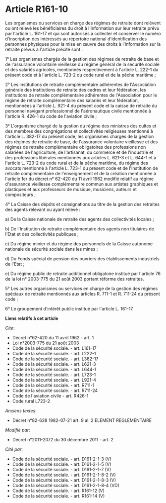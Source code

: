 # Article R161-10

Les organismes ou services en charge des régimes de retraite dont relèvent ou ont relevé les bénéficiaires du droit à
l'information sur leur retraite prévu par l'article L. 161-17 et qui sont autorisés à collecter et conserver le numéro
d'inscription des intéressés au répertoire national d'identification des personnes physiques               pour la mise en
œuvre des droits à l'information sur la retraite prévus à l'article précité sont : 

1° Les organismes chargés de la gestion des régimes de retraite de base et de l'assurance volontaire vieillesse du régime
général de la sécurité sociale et des salariés agricoles, mentionnés respectivement à l'article L. 222-1 du présent code et à
l'article L. 723-2 du code rural et de la pêche maritime ; 

2° Les institutions de retraite complémentaire adhérentes de l'Association générale des institutions de retraite des cadres
et leur fédération, les institutions de retraite complémentaire adhérentes de l'Association pour le régime de retraite
complémentaire des salariés et leur fédération, mentionnées à l'article L. 921-4 du présent code et la caisse de retraite du
personnel navigant professionnel de l'aéronautique civile mentionnée à l'article R. 426-1 du code de l'aviation civile ; 

3° L'organisme chargé de la gestion du régime des ministres des cultes et des membres des congrégations et collectivités
religieuses mentionné à l'article L. 382-17 du présent code, les organismes chargés de la gestion des régimes de retraite de
base, de l'assurance volontaire vieillesse et des régimes de retraite complémentaire obligatoires des professions non
salariées de l'agriculture, de l'artisanat, du commerce et de l'industrie et des professions libérales mentionnés aux
articles L. 621-3 et L. 644-1 et à l'article L. 723-2 du code rural et de la pêche maritime, du régime des avocats mentionné
à l'article L. 723-1 du présent code et de l'Institution de retraite complémentaire de l'enseignement et de la création
mentionnée à l'article 1er du décret n° 62-420 du 11 avril 1962 modifié relatif au régime d'assurance vieillesse
complémentaire commun aux artistes graphiques et plastiques et aux professeurs de musique, musiciens, auteurs et
compositeurs ; 

4° La Caisse des dépôts et consignations au titre de la gestion des retraites des agents relevant ou ayant relevé : 

a) De la Caisse nationale de retraite des agents des collectivités locales ; 

b) De l'Institution de retraite complémentaire des agents non titulaires de l'Etat et des collectivités publiques ; 

c) Du régime minier et du régime des personnels de la Caisse autonome nationale de sécurité sociale dans les mines ; 

d) Du Fonds spécial de pension des ouvriers des établissements industriels de l'Etat ; 

e) Du régime public de retraite additionnel obligatoire institué par l'article 76 de la loi n° 2003-775 du 21 août 2003
portant réforme des retraites. 

5° Les autres organismes ou services en charge de la gestion des régimes spéciaux de retraite mentionnés aux articles R.
711-1 et R. 711-24 du présent code ; 

6° Le groupement d'intérêt public institué par l'article L. 161-17.

**Liens relatifs à cet article**

_Cite_:

  - Décret n°62-420 du 11 avril 1962 - art. 1
  - Loi n°2003-775 du 21 août 2003
  - Code de la sécurité sociale. - art. L161-17
  - Code de la sécurité sociale. - art. L222-1
  - Code de la sécurité sociale. - art. L382-17
  - Code de la sécurité sociale. - art. L621-3
  - Code de la sécurité sociale. - art. L644-1
  - Code de la sécurité sociale. - art. L723-1
  - Code de la sécurité sociale. - art. L921-4
  - Code de la sécurité sociale. - art. R711-1
  - Code de la sécurité sociale. - art. R711-24
  - Code de l'aviation civile - art. R426-1
  - Code rural L723-2

_Anciens textes_:

  - Décret n°82-628 1982-07-21 art. 9 al. 2 ELEMENT REGLEMENTAIRE

_Modifié par_:

  - Décret n°2011-2072 du 30 décembre 2011 - art. 2

_Cité par_:

  - Code de la sécurité sociale. - art. D161-2-1-3 (V)
  - Code de la sécurité sociale. - art. D161-2-1-5 (V)
  - Code de la sécurité sociale. - art. D161-2-1-7 (V)
  - Code de la sécurité sociale. - art. D161-2-1-8-2 (V)
  - Code de la sécurité sociale. - art. D161-2-1-8-3 (V)
  - Code de la sécurité sociale. - art. D161-2-1-8-4 (VD)
  - Code de la sécurité sociale. - art. R161-12 (V)
  - Code de la sécurité sociale. - art. R161-14 (V)

